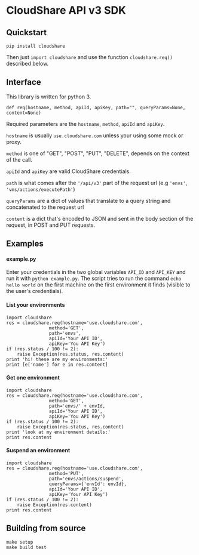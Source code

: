 CloudShare API v3 SDK
=====================
Quickstart
----------
`pip install cloudshare`


Then just `import cloudshare` and use the function `cloudshare.req()` described below.


Interface
---------
This library is written for python 3.

```
def req(hostname, method, apiId, apiKey, path="", queryParams=None, content=None)
```
Required parameters are the `hostname`, `method`, `apiId` and `apiKey`.

`hostname` is usually `use.cloudshare.com` unless your using some mock or proxy.

`method` is one of "GET", "POST", "PUT", "DELETE", depends on the context of the call.

`apiId` and `apiKey` are valid CloudShare credentials.

`path` is what comes after the `'/api/v3'` part of the request url (e.g `'envs'`, `'vms/actions/executePath'`)

`queryParams` are a dict of values that translate to a query string and concatenated to the request url

`content` is a dict that's encoded to JSON and sent in the body section of the request, in POST and PUT requests.

Examples
--------
#### example.py
Enter your credentials in the two global variables `API_ID` and `API_KEY` and run it with `python example.py`. The script tries to run the command `echo hello world` on the first machine on the first environment it finds (visible to the user's credentials).

#### List your environments
```
import cloudshare
res = cloudshare.req(hostname='use.cloudshare.com',
				method='GET',
				path='envs',
				apiId='Your API ID',
				apiKey='You API Key')
if (res.status / 100 != 2):
	raise Exception(res.status, res.content)
print 'hi! these are my environments:'
print [e['name'] for e in res.content]
```

#### Get one environment
```
import cloudshare
res = cloudshare.req(hostname='use.cloudshare.com',
				method='GET',
				path='envs/' + envId,
				apiId='Your API ID',
				apiKey='You API Key')
if (res.status / 100 != 2):
	raise Exception(res.status, res.content)
print 'look at my environment details:'
print res.content
```

#### Suspend an environment
```
import cloudshare
res = cloudshare.req(hostname='use.cloudshare.com',
				method='PUT',
				path='envs/actions/suspend',
				queryParams={'envId': envId},
				apiId='Your API ID',
				apiKey='Your API Key')
if (res.status / 100 != 2):
	raise Exception(res.content)
print res.content
```

## Building from source

```
make setup
make build test
```
